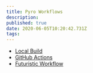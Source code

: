 ```yaml
---
title: Pyro Workflows
description: 
published: true
date: 2020-06-05T10:20:42.731Z
tags: 
---
```


- [Local Build](/pyro/workflows/local-build)
- [GitHub Actions](/pyro/workflows/github-actions)
- [Futuristic Workflow](/pyro/workflows/futuristic)
